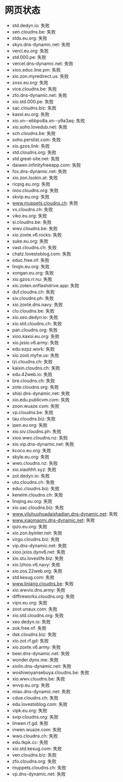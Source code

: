 # 网页状态
- std.dedyn.io: 失败
- sen.cloudns.be: 失败
- stds.eu.org: 失败
- skyo.dns-dynamic.net: 失败
- vercl.eu.org: 失败
- std.000.pe: 失败
- vercel.dns-dynamic.net: 失败
- xioo.educ.line.pm: 失败
- xio.zon.myredirect.us: 失败
- zosx.eu.org: 失败
- vice.cloudns.be: 失败
- zfo.dns-dynamic.net: 失败
- xio.std.000.pe: 失败
- sac.cloudns.biz: 失败
- kaxoi.eu.org: 失败
- xio.xn--ebbpo8a.xn--y9a3aq: 失败
- xio.soho.lovedub.net: 失败
- sch.cloudns.be: 失败
- soho.perslist.com: 失败
- xio.gzos.link: 失败
- std.cloudns.org: 失败
- std.great-site.net: 失败
- daiwen.infinityfreeapp.com: 失败
- fox.dns-dynamic.net: 失败
- xio.zon.lookin.at: 失败
- ricpig.eu.org: 失败
- mov.cloudns.org: 失败
- skvip.eu.org: 失败
- www.muppets.cloudns.ch: 失败
- vx.cloudns.ch: 失败
- viko.eu.org: 失败
- si.cloudns.be: 失败
- wwv.cloudns.be: 失败
- xio.zoxte.v6.rocks: 失败
- suke.eu.org: 失败
- vast.cloudns.ch: 失败
- chatz.lovestoblog.com: 失败
- educ.free.nf: 失败
- linqin.eu.org: 失败
- xongan.eu.org: 失败
- xio.gzos.rr.nu: 失败
- xio.zoten.onflashdrive.app: 失败
- duf.cloudns.ch: 失败
- siv.cloudns.ph: 失败
- xio.zoxte.dns.navy: 失败
- clo.cloudns.be: 失败
- xio.xeo.dedyn.io: 失败
- xio.std.cloudns.ch: 失败
- pan.cloudns.org: 失败
- xioo.kaxoi.eu.org: 失败
- xio.jxsio.v6.army: 失败
- edu.ezpz.work: 失败
- xio.zoot.myfw.us: 失败
- lzi.cloudns.ch: 失败
- kaixin.cloudns.ch: 失败
- edu.42web.io: 失败
- bre.cloudns.ch: 失败
- zote.cloudns.org: 失败
- shisi.dns-dynamic.net: 失败
- xio.edu.publicvm.com: 失败
- zoon.wuaze.com: 失败
- vp.cloudns.be: 失败
- tau.cloudns.biz: 失败
- ipen.eu.org: 失败
- xio.siv.cloudns.ph: 失败
- xioo.wwo.cloudns.nz: 失败
- xio.vip.dns-dynamic.net: 失败
- kcoco.eu.org: 失败
- skyle.eu.org: 失败
- wwo.cloudns.nz: 失败
- xio.xiaohhh.xyz: 失败
- zot.dedyn.io: 失败
- uto.cloudns.ch: 失败
- educ.cloudns.biz: 失败
- kenelm.cloudns.ch: 失败
- linqing.eu.org: 失败
- xio.sac.cloudns.biz: 失败
- www.yiluhuohuadaishadian.dns-dynamic.net: 失败
- www.xiaomaomi.dns-dynamic.net: 失败
- ipzo.eu.org: 失败
- xio.zon.byinter.net: 失败
- virgo.cloudns.biz: 失败
- vip.dns-dynamic.net: 失败
- xioo.jxios.dynv6.net: 失败
- xio.stu.loveslife.biz: 失败
- xio.lzhoo.v6.navy: 失败
- xio.zos.22web.org: 失败
- std.kesug.com: 失败
- www.liniang.cloudns.be: 失败
- xio.wwvio.dns.army: 失败
- diffireworks.cloudns.org: 失败
- vipn.eu.org: 失败
- zoot.unaux.com: 失败
- xio.std.cloudns.org: 失败
- xeo.dedyn.io: 失败
- zok.free.nf: 失败
- dsk.cloudns.biz: 失败
- xio.zot.rf.gd: 失败
- xio.zoxte.v6.army: 失败
- beer.dns-dynamic.net: 失败
- wonder.dynx.me: 失败
- xiolin.dns-dynamic.net: 失败
- woshiwoyansebuya.cloudns.be: 失败
- xio.wwv.cloudns.be: 失败
- wvvp.eu.org: 失败
- miao.dns-dynamic.net: 失败
- cdue.cloudns.ch: 失败
- edu.lovestoblog.com: 失败
- vipk.eu.org: 失败
- svip.cloudns.org: 失败
- linwen.rf.gd: 失败
- inwen.wuaze.com: 失败
- wwo.cloudns.ch: 失败
- edu.tkpk.cc: 失败
- xio.std.kesug.com: 失败
- ven.cloudns.biz: 失败
- zfo.cloudns.org: 失败
- muppets.cloudns.ch: 失败
- vp.dns-dynamic.net: 失败
